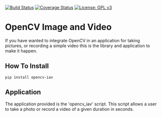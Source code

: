 [![Build Status](https://travis-ci.com/macornwell/opencv-image-and-video.svg?branch=master)](https://travis-ci.com/macornwell/opencv-image-and-video)
[![Coverage Status](https://coveralls.io/repos/github/macornwell/opencv-image-and-video/badge.svg?branch=master)](https://coveralls.io/github/macornwell/opencv-image-and-video?branch=master)
[![License: GPL v3](https://img.shields.io/badge/License-GPL%20v3-blue.svg)](https://www.gnu.org/licenses/gpl-3.0)

# OpenCV Image and Video
If you have wanted to integrate OpenCV in an application for taking pictures, or recording a simple video this is the 
library and application to make it happen.

## How To Install
`pip install opencv-iav`

## Application
The application provided is the 'opencv_iav' script. This script allows a user to take a photo or record a video
of a given duration in seconds.

